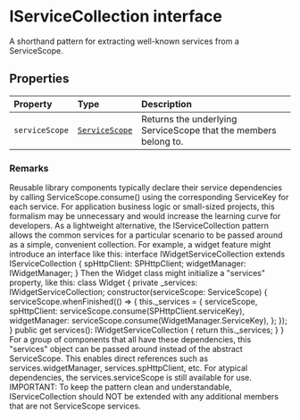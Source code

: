 # IServiceCollection interface







A shorthand pattern for extracting well-known services from a ServiceScope.




## Properties

| Property	   | Type	| Description|
|:-------------|:-------|:-----------|
|`serviceScope`      | [`ServiceScope`](../../sp-core-library/class/servicescope.md) | Returns the underlying ServiceScope that the members belong to. |






### Remarks

Reusable library components typically declare their service dependencies by calling ServiceScope.consume() using the corresponding ServiceKey for each service. For application business logic or small-sized projects, this formalism may be unnecessary and would increase the learning curve for developers. As a lightweight alternative, the IServiceCollection pattern allows the common services for a particular scenario to be passed around as a simple, convenient collection. For example, a widget feature might introduce an interface like this: interface IWidgetServiceCollection extends IServiceCollection { spHttpClient: SPHttpClient; widgetManager: IWidgetManager; } Then the Widget class might initialize a "services" property, like this: class Widget { private _services: IWidgetServiceCollection; constructor(serviceScope: ServiceScope) { serviceScope.whenFinished(() => { this._services = { serviceScope, spHttpClient: serviceScope.consume(SPHttpClient.serviceKey), widgetManager: serviceScope.consume(WidgetManager.ServiceKey), }; }); } public get services(): IWidgetServiceCollection { return this._services; } } For a group of components that all have these dependencies, this "services" object can be passed around instead of the abstract ServiceScope. This enables direct references such as services.widgetManager, services.spHttpClient, etc. For atypical dependencies, the services.serviceScope is still available for use. IMPORTANT: To keep the pattern clean and understandable, IServiceCollection should NOT be extended with any additional members that are not ServiceScope services.

